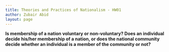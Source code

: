 ```yaml
---
title: Theories and Practices of Nationalism - HW01
author: Zubair Abid
layout: page
---
```


**Is membership of a nation voluntary or non-voluntary? Does an individual decide
his/her membership of a nation, or does the national community decide whether
an individual is a member of the community or not?**
 
